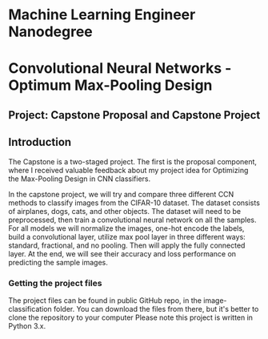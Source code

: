 # Machine Learning Engineer Nanodegree

# Convolutional Neural Networks - Optimum Max-Pooling Design

## Project: Capstone Proposal and Capstone Project

## Introduction
The Capstone is a two-staged project. The first is the proposal component, where I received valuable feedback about my project idea for Optimizing the Max-Pooling Design in CNN classifiers. 

In the capstone project, we will try and compare three different CCN methods to classify images from the CIFAR-10 dataset. The dataset consists of airplanes, dogs, cats, and other objects. The dataset will need to be preprocessed, then train a convolutional neural network on all the samples. For all models we will normalize the images, one-hot encode the labels, build a convolutional layer, utilize max pool layer in three different ways: standard, fractional, and no pooling. Then will apply the fully connected layer. At the end, we will see their accuracy and loss performance on predicting the sample images. 

### Getting the project files

The project files can be found in public GitHub repo, in the image-classification folder. You can download the files from there, but it's better to clone the repository to your computer
Please note this project is written in Python 3.x.

